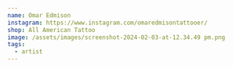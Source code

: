 ```yaml
---
name: Omar Edmison
instagram: https://www.instagram.com/omaredmisontattooer/
shop: All American Tattoo
image: /assets/images/screenshot-2024-02-03-at-12.34.49 pm.png
tags:
  - artist
---
```

